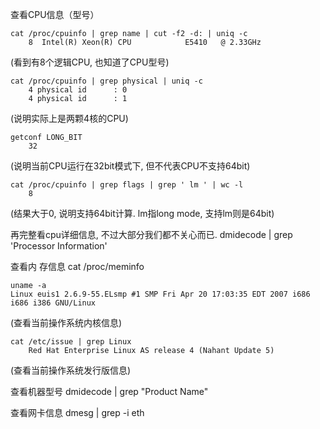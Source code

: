 查看CPU信息（型号）

	cat /proc/cpuinfo | grep name | cut -f2 -d: | uniq -c
		8  Intel(R) Xeon(R) CPU            E5410   @ 2.33GHz
(看到有8个逻辑CPU, 也知道了CPU型号)

	cat /proc/cpuinfo | grep physical | uniq -c
		4 physical id      : 0
      	4 physical id      : 1
(说明实际上是两颗4核的CPU)

	getconf LONG_BIT
		32
(说明当前CPU运行在32bit模式下, 但不代表CPU不支持64bit)

	cat /proc/cpuinfo | grep flags | grep ' lm ' | wc -l
		8
(结果大于0, 说明支持64bit计算. lm指long mode, 支持lm则是64bit)

再完整看cpu详细信息, 不过大部分我们都不关心而已.
	dmidecode | grep 'Processor Information'

查看内 存信息
	cat /proc/meminfo

	uname -a
	Linux euis1 2.6.9-55.ELsmp #1 SMP Fri Apr 20 17:03:35 EDT 2007 i686 i686 i386 GNU/Linux
(查看当前操作系统内核信息)

	cat /etc/issue | grep Linux
		Red Hat Enterprise Linux AS release 4 (Nahant Update 5)
(查看当前操作系统发行版信息)

查看机器型号
	dmidecode | grep "Product Name"  

查看网卡信息
	dmesg | grep -i eth